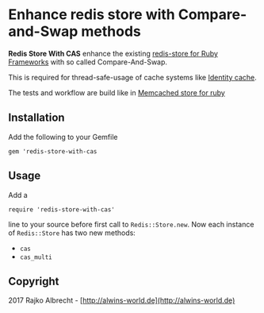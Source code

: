 # Enhance redis store with Compare-and-Swap methods

__Redis Store With CAS__ enhance the existing [redis-store for Ruby Frameworks](https://github.com/redis-store/redis-store)
with so called Compare-And-Swap. 

This is required for thread-safe-usage of cache systems like [Identity cache](https://github.com/Shopify/identity_cache).

The tests and workflow are build like in [Memcached store for ruby](https://github.com/Shopify/memcached_store)

## Installation

Add the following to your Gemfile

`gem 'redis-store-with-cas`

## Usage

Add a 

`require 'redis-store-with-cas'`

line to your source before first call to `Redis::Store.new`. Now each instance of `Redis::Store` has 
two new methods:

 * `cas`
 * `cas_multi`

## Copyright

2017 Rajko Albrecht - [http://alwins-world.de](http://alwins-world.de)